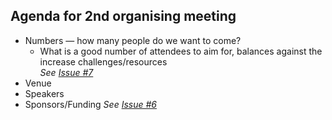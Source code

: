 ## Agenda for 2nd organising meeting


* Numbers — how many people do we want to come?
  * What is a good number of attendees to aim for, balances against the increase challenges/resources  
    *See [Issue #7](https://github.com/equivalentideas/open-access-event/issues/7)*
* Venue
* Speakers
* Sponsors/Funding
  *See [Issue #6](https://github.com/equivalentideas/open-access-event/issues/6)*
